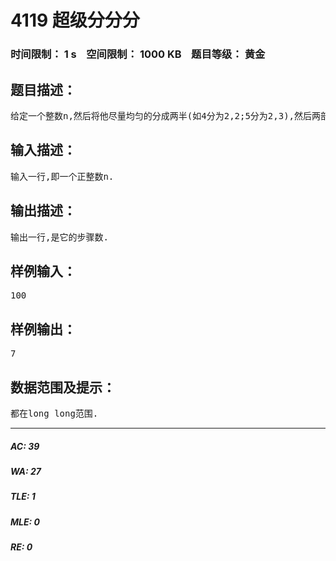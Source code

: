 # 4119 超级分分分   
### 时间限制： 1 s&nbsp;&nbsp;&nbsp;&nbsp;空间限制： 1000 KB&nbsp;&nbsp;&nbsp;&nbsp;题目等级： 黄金  
## 题目描述：  

<pre>
给定一个整数n,然后将他尽量均匀的分成两半(如4分为2,2;5分为2,3),然后两部分同时这样做,直到分出来都是一为止.求我们需要将它分成一的步骤数.
</pre>
  
  
## 输入描述：  

<pre>
输入一行,即一个正整数n.
</pre>
  
  
## 输出描述：  

<pre>
输出一行,是它的步骤数.
</pre>
  
  
## 样例输入：  

<pre>
100
</pre>
  
  
## 样例输出：  

<pre>
7
</pre>
  
  
## 数据范围及提示：  

<pre>
都在long long范围.
</pre>
  
  
***  

##### AC: 39  
##### WA: 27  
##### TLE: 1  
##### MLE: 0  
##### RE: 0  
